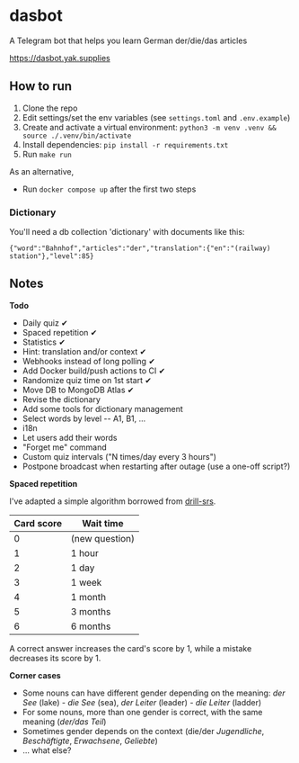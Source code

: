 # dasbot
A Telegram bot that helps you learn German der/die/das articles

https://dasbot.yak.supplies


## How to run
1. Clone the repo
2. Edit settings/set the env variables (see `settings.toml` and `.env.example`)
3. Create and activate a virtual environment: `python3 -m venv .venv && source ./.venv/bin/activate`
4. Install dependencies: `pip install -r requirements.txt`
5. Run `make run`

As an alternative,
- Run `docker compose up` after the first two steps

### Dictionary
You'll need a db collection 'dictionary' with documents like this:
```
{"word":"Bahnhof","articles":"der","translation":{"en":"(railway) station"},"level":85}
```

## Notes

**Todo**
- Daily quiz ✔
- Spaced repetition ✔
- Statistics ✔
- Hint: translation and/or context ✔
- Webhooks instead of long polling ✔
- Add Docker build/push actions to CI ✔
- Randomize quiz time on 1st start ✔
- Move DB to MongoDB Atlas ✔
- Revise the dictionary
- Add some tools for dictionary management
- Select words by level -- A1, B1, ...
- i18n
- Let users add their words
- "Forget me" command
- Custom quiz intervals ("N times/day every 3 hours")
- Postpone broadcast when restarting after outage (use a one-off script?)

**Spaced repetition**

I've adapted a simple algorithm borrowed from [drill-srs](https://github.com/rr-/drill).

Card score | Wait time
---------- | ---------
0          | (new question)
1          | 1 hour
2          | 1 day
3          | 1 week
4          | 1 month
5          | 3 months
6          | 6 months

A correct answer increases the card's score by 1, while a mistake decreases its score by 1.

**Сorner cases**
- Some nouns can have different gender depending on the meaning: *der See* (lake) - *die See* (sea), *der Leiter* (leader) - *die Leiter* (ladder)
- For some nouns, more than one gender is correct, with the same meaning (*der/das Teil*)
- Sometimes gender depends on the context (die/der *Jugendliche*, *Beschäftigte*, *Erwachsene*, *Geliebte*)
- ... what else?
